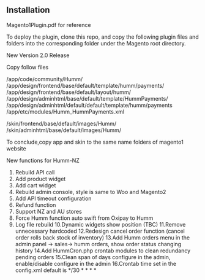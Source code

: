 
## Installation

Magento1Plugin.pdf for reference 

To deploy the plugin, clone this repo, and copy the following plugin files and folders into the corresponding folder under the Magento root directory.


New Version 2.0 Release 

Copy follow files 

/app/code/community/Humm/
/app/design/frontend/base/default/template/humm/payments/
/app/design/frontend/base/default/layout/humm/
/app/design/adminhtml/base/default/template/HummPayments/
/app/design/adminhtml/default/default/template/humm/payments
/app/etc/modules/Humm_HummPayments.xml

/skin/frontend/base/default/images/Humm/
/skin/adminhtml/base/default/images/Humm/


To conclude,copy app and skin to the same name folders of magento1 website


New functions for Humm-NZ

1. Rebuild API call 
2. Add product widget 
3. Add cart widget
4. Rebuild admin console, style is same to Woo and Magento2
5. Add API timeout configuration 
6. Refund  function 
7. Support NZ and AU stores 
8. Force Humm function auto swift from Oxipay to Humm
9. Log file rebuild 
10.Dynamic widgets show position (TBC)
11.Remove unnecessary hardcoded
12.Redesign cancel order function (cancel order rolls back stock of inventory)
13.Add Humm orders menu in the admin panel -> sales-> humm orders, show order status changing history 
14.Add HummCron.php crontab modules to clean redundancy pending orders 
15.Clean span of days configure in the admin, enable/disable configure in the admin
16.Crontab time set in the config.xml default is  */30 * * * *




